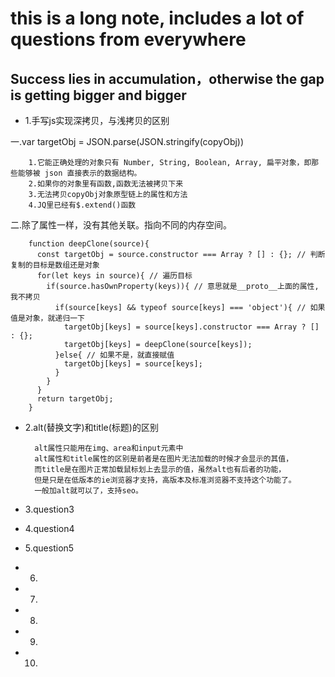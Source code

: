 # this is a long note, includes a lot of questions from everywhere #

## Success lies in accumulation，otherwise the gap is getting bigger and bigger ##

- 1.手写js实现深拷贝，与浅拷贝的区别

一.var targetObj = JSON.parse(JSON.stringify(copyObj))

        1.它能正确处理的对象只有 Number, String, Boolean, Array, 扁平对象，即那些能够被 json 直接表示的数据结构。
        2.如果你的对象里有函数,函数无法被拷贝下来
        3.无法拷贝copyObj对象原型链上的属性和方法
        4.JQ里已经有$.extend()函数

二.除了属性一样，没有其他关联。指向不同的内存空间。

        function deepClone(source){
          const targetObj = source.constructor === Array ? [] : {}; // 判断复制的目标是数组还是对象
          for(let keys in source){ // 遍历目标
            if(source.hasOwnProperty(keys)){ // 意思就是__proto__上面的属性,我不拷贝
              if(source[keys] && typeof source[keys] === 'object'){ // 如果值是对象，就递归一下
                targetObj[keys] = source[keys].constructor === Array ? [] : {};
                targetObj[keys] = deepClone(source[keys]);
              }else{ // 如果不是，就直接赋值
                targetObj[keys] = source[keys];
              }
            } 
          }
          return targetObj;
        }

- 2.alt(替换文字)和title(标题)的区别

        alt属性只能用在img、area和input元素中
        alt属性和title属性的区别是前者是在图片无法加载的时候才会显示的其值，
        而title是在图片正常加载鼠标划上去显示的值，虽然alt也有后者的功能，
        但是只是在低版本的ie浏览器才支持，高版本及标准浏览器不支持这个功能了。
        一般加alt就可以了，支持seo。

- 3.question3

- 4.question4

- 5.question5

- 6.

- 7.

- 8.

- 9.

- 10.




